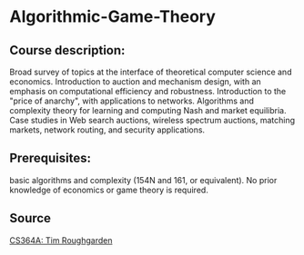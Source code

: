 # Algorithmic-Game-Theory

## Course description: 
Broad survey of topics at the interface of theoretical computer science and economics. Introduction to auction and mechanism design, with an emphasis on computational efficiency and robustness. Introduction to the "price of anarchy", with applications to networks. Algorithms and complexity theory for learning and computing Nash and market equilibria. Case studies in Web search auctions, wireless spectrum auctions, matching markets, network routing, and security applications.

## Prerequisites: 
basic algorithms and complexity (154N and 161, or equivalent). No prior knowledge of economics or game theory is required. 

## Source 
[CS364A: Tim Roughgarden](https://timroughgarden.org/f13/f13.html)
